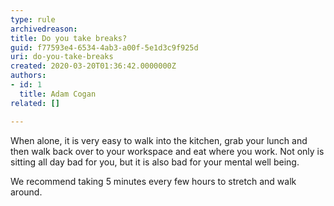 ```yaml
---
type: rule
archivedreason: 
title: Do you take breaks?
guid: f77593e4-6534-4ab3-a00f-5e1d3c9f925d
uri: do-you-take-breaks
created: 2020-03-20T01:36:42.0000000Z
authors:
- id: 1
  title: Adam Cogan
related: []

---
```


When alone, it is very easy to walk into the kitchen, grab your lunch and then walk back over to your workspace and eat where you work. Not only is sitting all day bad for you, but it is also bad for your mental well being.

<!--endintro-->

We recommend taking 5 minutes every few hours to stretch and walk around.
